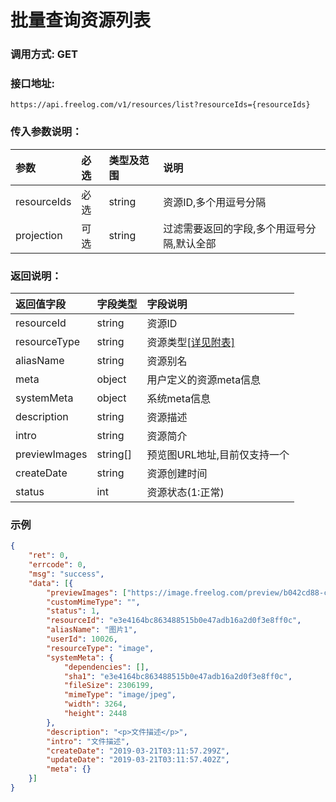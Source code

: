 # 批量查询资源列表

### 调用方式: GET

### 接口地址:

```
https://api.freelog.com/v1/resources/list?resourceIds={resourceIds}
```

### 传入参数说明：


| 参数 | 必选 | 类型及范围 | 说明 |
| :--- | :--- | :--- | :--- |
|resourceIds|必选|string|资源ID,多个用逗号分隔|
|projection|可选|string|过滤需要返回的字段,多个用逗号分隔,默认全部|

### 返回说明：

| 返回值字段 | 字段类型 | 字段说明 |
| :--- | :--- | :--- |
| resourceId | string | 资源ID|
| resourceType | string | 资源类型[[详见附表]][资源类型]|
| aliasName | string | 资源别名 |
| meta| object| 用户定义的资源meta信息|
| systemMeta| object| 系统meta信息|
| description| string| 资源描述 |
| intro| string| 资源简介 |
| previewImages | string[] | 预览图URL地址,目前仅支持一个 |
| createDate| string| 资源创建时间|
| status| int| 资源状态(1:正常)|

### 示例

```json
{
	"ret": 0,
	"errcode": 0,
	"msg": "success",
	"data": [{
		"previewImages": ["https://image.freelog.com/preview/b042cd88-cc9a-43fb-b8fb-1cae320b7977.jpg"],
		"customMimeType": "",
		"status": 1,
		"resourceId": "e3e4164bc863488515b0e47adb16a2d0f3e8ff0c",
		"aliasName": "图片1",
		"userId": 10026,
		"resourceType": "image",
		"systemMeta": {
			"dependencies": [],
			"sha1": "e3e4164bc863488515b0e47adb16a2d0f3e8ff0c",
			"fileSize": 2306199,
			"mimeType": "image/jpeg",
			"width": 3264,
			"height": 2448
		},
		"description": "<p>文件描述</p>",
		"intro": "文件描述",
		"createDate": "2019-03-21T03:11:57.299Z",
		"updateDate": "2019-03-21T03:11:57.402Z",
		"meta": {}
	}]
}
```

[资源类型]: /附表/资源类型.html "资源类型"

